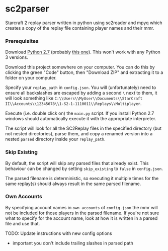 # sc2parser

Starcraft 2 replay parser written in python using sc2reader and mpyq which creates a copy of the replay file containing player names and their mmr.

### Prerequisites

Download [Python 2.7](https://www.python.org/download/releases/2.7/) (probably [this one](https://www.python.org/ftp/python/2.7/python-2.7.amd64.msi)). This won't work with any Python 3 versions.

Download this project somewhere on your computer. You can do this by clicking the green "Code" button, then "Download ZIP" and extracting it to a folder on your computer.

Specify your `replay_path` in `config.json`. You will (unfortunately) need to ensure all backslashes are escaped by adding a second `\` next to them, it will look something like `C:\\Users\\MyUser\\Documents\\StarCraft II\\Accounts\\12345678\\1-S2-1-1110011\\Replays\\Multiplayer`. 

Execute (i.e. double click on) the `main.py` script. If you install Python 2.7 windows should automatically execute it with the appropriate interpreter.

The script will look for all the SC2Replay files in the specified directory (but not nested directories), parse them, and copy a renamed version into a nested `parsed` directory inside your `replay_path`.

### Skip Existing
By default, the script will skip any parsed files that already exist. This behaviour can be changed by setting `skip_existing` to `false` in `config.json`.

The parsed filename is deterministic, so executing it multiple times for the same replay(s) should always result in the same parsed filename.

### Own Accounts
By specifying account names in `own_accounts` of `config.json` the mmr will not be included for those players in the parsed filename. If you're not sure what to specify for the account name, look at how it is written in a parsed file and use that.


TODO: Update instructions with new config options

- important you don't include trailing slashes in parsed path